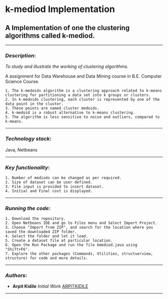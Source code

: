 # k-mediod Implementation
## A Implementation of one the clustering algorithms called k-mediod.

*************************************
### *Description*: 

*To study and illustrate the working of clustering algorithms.*

A assignment for Data Warehouse and Data Mining course in B.E. Computer Science Course.
```
1. The k-medoids algorithm is a clustering approach related to k-means clustering for partitioning a data set into k groups or clusters.
2. In k-medoids clustering, each cluster is represented by one of the data point in the cluster.
3. These points are named cluster medoids.
4. k-medoid is a robust alternative to k-means clustering.
5. The algorithm is less sensitive to noise and outliers, compared to k-means.
```
*****************************************
### *Technology stack*:

Java, Netbeans 
*****************************************

### *Key functionality*: 
```
1. Number of mediods can be changed as per required.
2. Size of dataset can be user defined.
3. File input is provided to insert dataset.
4. Initial and Final cost is displayed.

```
**************************************

### *Running the code*:

```
1. Download the repository.
2. Open Netbeans IDE and go to Files menu and Select Import Project.
3. Choose "Import from ZIP", and search for the location where you saved the downloaded ZIP folder.
4. Select the folder and let it load.
5. Create a dataset file at particular location.
6. Open the Run Package and run the file kmediod.java using "Shift+F6".
7. Explore the other packages (Commands, Utilities, structuerview, structure) for code and more details.
```
***************************************
### *Authors*:

- **Arpit Kidile** *Initial Work* [ARPITKIDILE](https://github.com/ARPITKIDILE)

***************************************
